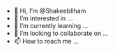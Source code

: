- 👋 Hi, I’m @ShakeebIlham
- 👀 I’m interested in ...
- 🌱 I’m currently learning ...
- 💞️ I’m looking to collaborate on ...
- 📫 How to reach me ...

<!---
ShakeebIlham/ShakeebIlham is a ✨ special ✨ repository because its `README.md` (this file) appears on your GitHub profile.
You can click the Preview link to take a look at your changes.
--->
